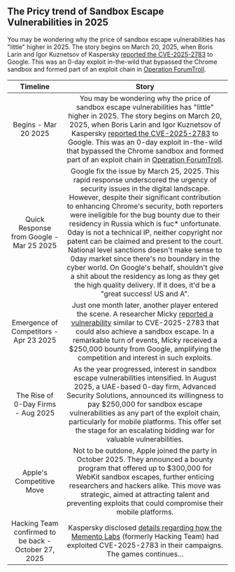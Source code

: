 
## The Pricy trend of Sandbox Escape Vulnerabilities in 2025

You may be wondering why the price of sandbox escape vulnerabilities has "little" higher in 2025. The story begins on March 20, 2025, when Boris Larin and Igor Kuznetsov of Kaspersky [reported the CVE-2025-2783](https://issues.chromium.org/issues/405143032) to Google. This was an 0-day exploit in-the-wild that bypassed the Chrome sandbox and formed part of an exploit chain in [Operation ForumTroll](https://securelist.com/operation-forumtroll/115989/).

| Timeline        | Story  |
|:------------------:|:---------------:|
| Begins - Mar 20 2025 | 	You may be wondering why the price of sandbox escape vulnerabilities has "little" higher in 2025. The story begins on March 20, 2025, when Boris Larin and Igor Kuznetsov of Kaspersky [reported the CVE-2025-2783](https://issues.chromium.org/issues/405143032) to Google. This was an 0-day exploit in-the-wild that bypassed the Chrome sandbox and formed part of an exploit chain in [Operation ForumTroll](https://securelist.com/operation-forumtroll/115989/).|
|Quick Response from Google - Mar 25 2025| 	Google fix the issue by March 25, 2025. This rapid response underscored the urgency of security issues in the digital landscape. However, despite their significant contribution to enhancing Chrome's security, both reporters were ineligible for the bug bounty due to their residency in Russia which is fuc* unfortunate. 0day is not a technical IP, neither copyright nor patent can be claimed and present to the court. National level sanctions doesn't make sense to 0day market since there's no boundary in the cyber world. On Google's behalf, shouldn't give a shit about the residency as long as they get the high quality delivery. If it does, it'd be a "great success! US and A". |
|Emergence of Competitors - Apr 23 2025| 	Just one month later, another player entered the scene. A researcher Micky [reported a vulnerability](https://issues.chromium.org/issues/412578726) similar to CVE-2025-2783 that could also achieve a sandbox escape. In a remarkable turn of events, Micky received a $250,000 bounty from Google, amplifying the competition and interest in such exploits.|
|The Rise of 0-Day Firms - Aug 2025| As the year progressed, interest in sandbox escape vulnerabilities intensified. In August 2025, a UAE-based 0-day firm, Advanced Security Solutions, announced its willingness to pay $250,000 for sandbox escape vulnerabilities as any part of the exploit chain, particularly for mobile platforms. This offer set the stage for an escalating bidding war for valuable vulnerabilities.|
|Apple's Competitive Move| 	Not to be outdone, Apple joined the party in October 2025. They announced a bounty program that offered up to $300,000 for WebKit sandbox escapes, further enticing researchers and hackers alike. This move was strategic, aimed at attracting talent and preventing exploits that could compromise their mobile platforms.|
|Hacking Team confirmed to be back - October 27, 2025| Kaspersky disclosed [details regarding how the Memento Labs](https://securelist.com/forumtroll-apt-hacking-team-dante-spyware/117851/) (formerly Hacking Team) had exploited CVE-2025-2783 in their campaigns. The games continues... |


